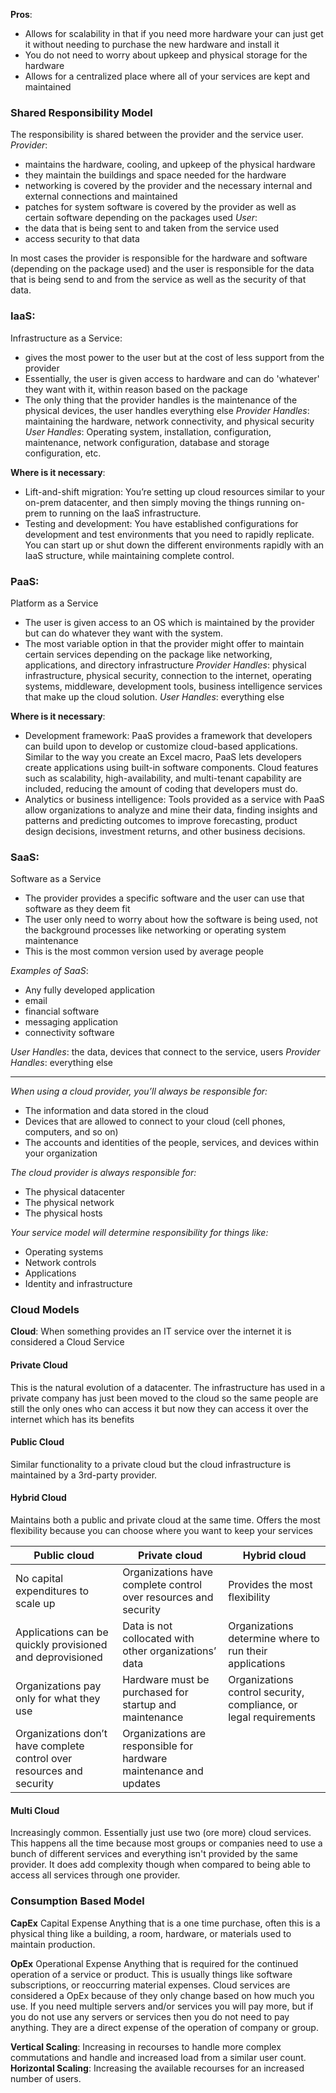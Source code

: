 **Pros**:
* Allows for scalability in that if you need more hardware your can just get it without needing to purchase the new hardware and install it
* You do not need to worry about upkeep and physical storage for the hardware
* Allows for a centralized place where all of your services are kept and maintained
### Shared Responsibility Model
The responsibility is shared between the provider and the service user.
*Provider*:
* maintains the hardware, cooling, and upkeep of the physical hardware
* they maintain the buildings and space needed for the hardware
* networking is covered by the provider and the necessary internal and external connections and maintained
* patches for system software is covered by the provider as well as certain software depending on the packages used
*User*:
* the data that is being sent to and taken from the service used
* access security to that data

In most cases the provider is responsible for the hardware and software (depending on the package used) and the user is responsible for the data that is being send to and from the service as well as the security of that data.

### **IaaS**:
Infrastructure as a Service:
* gives the most power to the user but at the cost of less support from the provider
* Essentially, the user is given access to hardware and can do 'whatever' they want with it, within reason based on the package
* The only thing that the provider handles is the maintenance of the physical devices, the user handles everything else
*Provider Handles*: maintaining the hardware, network connectivity, and physical security
*User Handles*: Operating system, installation, configuration, maintenance, network configuration, database and storage configuration, etc.

**Where is it necessary**:
- Lift-and-shift migration: You’re setting up cloud resources similar to your on-prem datacenter, and then simply moving the things running on-prem to running on the IaaS infrastructure.
- Testing and development: You have established configurations for development and test environments that you need to rapidly replicate. You can start up or shut down the different environments rapidly with an IaaS structure, while maintaining complete control.

### **PaaS**:
Platform as a Service
* The user is given access to an OS which is maintained by the provider but can do whatever they want with the system.
* The most variable option in that the provider might offer to maintain certain services depending on the package like networking, applications, and directory infrastructure
*Provider Handles*: physical infrastructure, physical security, connection to the internet, operating systems, middleware, development tools, business intelligence services that make up the cloud solution.
*User Handles*: everything else

**Where is it necessary**:
- Development framework: PaaS provides a framework that developers can build upon to develop or customize cloud-based applications. Similar to the way you create an Excel macro, PaaS lets developers create applications using built-in software components. Cloud features such as scalability, high-availability, and multi-tenant capability are included, reducing the amount of coding that developers must do.
- Analytics or business intelligence: Tools provided as a service with PaaS allow organizations to analyze and mine their data, finding insights and patterns and predicting outcomes to improve forecasting, product design decisions, investment returns, and other business decisions.

### **SaaS**:
Software as a Service
* The provider provides a specific software and the user can use that software as they deem fit
* The user only need to worry about how the software is being used, not the background processes like networking or operating system maintenance
* This is the most common version used by average people

*Examples of SaaS*:
* Any fully developed application
* email
* financial software
* messaging application
* connectivity software

*User Handles*: the data, devices that connect to the service, users
*Provider Handles*: everything else

---

*When using a cloud provider, you’ll always be responsible for:*
- The information and data stored in the cloud
- Devices that are allowed to connect to your cloud (cell phones, computers, and so on)
- The accounts and identities of the people, services, and devices within your organization

*The cloud provider is always responsible for:*
- The physical datacenter
- The physical network
- The physical hosts

*Your service model will determine responsibility for things like:*
- Operating systems
- Network controls
- Applications
- Identity and infrastructure

### Cloud Models
**Cloud**: When something provides an IT service over the internet it is considered a Cloud Service
#### Private Cloud
This is the natural evolution of a datacenter. The infrastructure has used in a private company has just been moved to the cloud so the same people are still the only ones who can access it but now they can access it over the internet which has its benefits
#### Public Cloud
Similar functionality to a private cloud but the cloud infrastructure is maintained by a 3rd-party provider.
#### Hybrid Cloud
Maintains both a public and private cloud at the same time. Offers the most flexibility because you can choose where you want to keep your services

| **Public cloud** | **Private cloud** | **Hybrid cloud** |
| --- | --- | --- | 
| No capital expenditures to scale up | Organizations have complete control over resources and security | Provides the most flexibility |
| Applications can be quickly provisioned and deprovisioned | Data is not collocated with other organizations’ data | Organizations determine where to run their applications |
| Organizations pay only for what they use | Hardware must be purchased for startup and maintenance | Organizations control security, compliance, or legal requirements |
| Organizations don’t have complete control over resources and security | Organizations are responsible for hardware maintenance and updates |
#### Multi Cloud
Increasingly common. Essentially just use two (ore more) cloud services. This happens all the time because most groups or companies need to use a bunch of different services and everything isn't provided by the same provider. It does add complexity though when compared to being able to access all services through one provider.

### Consumption Based Model
**CapEx**
Capital Expense
Anything that is a one time purchase, often this is a physical thing like a building, a room, hardware, or materials used to maintain production.

**OpEx**
Operational Expense
Anything that is required for the continued operation of a service or product. This is usually things like software subscriptions, or reoccurring material expenses.
Cloud services are considered a OpEx because of they only change based on how much you use. If you need multiple servers and/or services you will pay more, but if you do not use any servers or services then you do not need to pay anything. They are a direct expense of the operation of company or group.

**Vertical Scaling**: Increasing in recourses to handle more complex commutations and handle and increased load from a similar user count.
**Horizontal Scaling**: Increasing the available recourses for an increased number of users.

